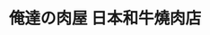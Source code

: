 ---
title: "俺達の肉屋 日本和牛燒肉店"
description: "俺達の肉屋 日本和牛燒肉店"
layout: shop
keywords:
  - 美食競賽
  - 台灣美食
  - 美食精選
datePublished: "2025-06-30"
dateModified: "2025-07-05"
city: "台中市"
district: "西區"
address: "台中市西區公益路194-1號"
phone: "0423250588"
geo: "24.1510111770431, 120.65641646046238"
google_map: "https://maps.app.goo.gl/2vU3epw9iMbZYw27A"
footinder: "https://footinder.com.tw/%E5%8F%B0%E4%B8%AD%E5%B8%82%E8%A5%BF%E5%8D%80/104680/"
official: "https://www.facebook.com/oretachinonikuya/"
award:
  - name: "500盤"
    year: "2024"
    entries:
      - dishes:
          - "牛舌"

---